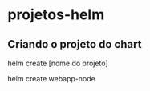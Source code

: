 # projetos-helm

## Criando o projeto do chart

helm create [nome do projeto]

helm create webapp-node
